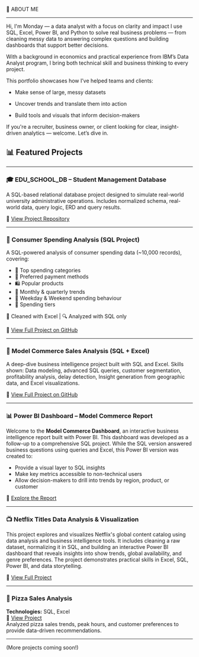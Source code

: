 🎈 ABOUT ME

---

Hi, I'm Monday — a data analyst with a focus on clarity and impact
I use SQL, Excel, Power BI, and Python to solve real business problems — from cleaning messy data to answering complex questions and building dashboards that support better decisions.

With a background in economics and practical experience from IBM’s Data Analyst program, I bring both technical skill and business thinking to every project.

This portfolio showcases how I’ve helped teams and clients:

- Make sense of large, messy datasets

- Uncover trends and translate them into action

- Build tools and visuals that inform decision-makers

If you're a recruiter, business owner, or client looking for clear, insight-driven analytics — welcome. Let’s dive in.



## 📊 Featured Projects 

---

### 🎓 EDU_SCHOOL_DB – Student Management Database

A SQL-based relational database project designed to simulate real-world university administrative operations.
Includes normalized schema, real-world data, query logic, ERD and query results.

🔗 [View Project Repository](https://github.com/MondayTheAnalyst/Edu_School_DB)

---

### 🧾 Consumer Spending Analysis (SQL Project)

A SQL-powered analysis of consumer spending data (~10,000 records), covering:

- 💸 Top spending categories
- 🏦 Preferred payment methods
- 🛍️ Popular products
- 📅 Monthly & quarterly trends
- 🧠 Weekday & Weekend spending behaviour
- 🏦 Spending tiers

🧹 Cleaned with Excel | 🔍 Analyzed with SQL only

🔗 [View Full Project on GitHub](https://github.com/MondayTheAnalyst/consumer-spending-sql)

---

### 🔹 Model Commerce Sales Analysis (SQL + Excel)
A deep-dive business intelligence project built with SQL and Excel.
Skills shown: Data modeling, advanced SQL queries, customer segmentation, profitability analysis, delay detection, Insight generation from geographic data, and Excel visualizations.

🔗 [View Full Project on GitHub](https://github.com/MondayTheAnalyst/Model-commerce-analysis)

---

### 📊 Power BI Dashboard – Model Commerce Report

Welcome to the **Model Commerce Dashboard**, an interactive business intelligence report built with Power BI.
This dashboard was developed as a follow-up to a comprehensive SQL project. While the SQL version answered business questions using queries and Excel, this Power BI version was created to:

- Provide a visual layer to SQL insights
- Make key metrics accessible to non-technical users
- Allow decision-makers to drill into trends by region, product, or customer


 🔗 [Explore the Report](https://github.com/MondayTheAnalyst/Model-commerce-Dashboard)

---

### 📺 Netflix Titles Data Analysis & Visualization

This project explores and visualizes Netflix's global content catalog using data analysis and business intelligence tools. It includes cleaning a raw dataset, normalizing it in SQL, and building an interactive Power BI dashboard that reveals insights into show trends, global availability, and genre preferences. The project demonstrates practical skills in Excel, SQL, Power BI, and data storytelling.

🔗 [View Full Project](https://github.com/MondayTheAnalyst/Netflix--Data-Project)

---
 
### 🍕 Pizza Sales Analysis  
**Technologies:** SQL, Excel  
🔗 [View Project](https://github.com/MondayTheAnalyst/pizza-sales-analysis)  
Analyzed pizza sales trends, peak hours, and customer preferences to provide data-driven recommendations.  

---


(More projects coming soon!)
